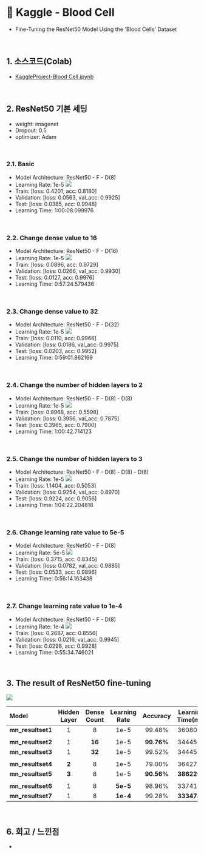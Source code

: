 # :pushpin: Kaggle - Blood Cell
- Fine-Tuning the ResNet50 Model Using the 'Blood Cells' Dataset

</br>

## 1. 소스코드(Colab)
- [KaggleProject-Blood Cell.ipynb](https://colab.research.google.com/drive/18BXx_fb77k9KbYsv_bVidVf9FhbqK2KA#scrollTo=f2XiUpwDXhNq)

</br>

## 2. ResNet50 기본 세팅
- weight: imagenet
- Dropout: 0.5
- optimizer: Adam

</br>

### 2.1. Basic
- Model Architecture: ResNet50 - F - D(8)
- Learning Rate: 1e-5
![](./Graph/1.png)
- Train: [loss: 0.4201, acc: 0.8180]
- Validation: [loss: 0.0563, val_acc: 0.9925]
- Test: [loss: 0.0385, acc: 0.9948]
- Learning Time: 1:00:08.099976

</br>

### 2.2. Change dense value to 16
- Model Architecture: ResNet50 - F - D(16)
- Learning Rate: 1e-5
![](./Graph/2.png)
- Train: [loss: 0.0896, acc: 0.9729]
- Validation: [loss: 0.0266, val_acc: 0.9930]
- Test: [loss: 0.0127, acc: 0.9976]
- Learning Time: 0:57:24.579436

</br>

### 2.3. Change dense value to 32
- Model Architecture: ResNet50 - F - D(32)
- Learning Rate: 1e-5
![](./Graph/3.png)
- Train: [loss: 0.0110, acc: 0.9966]
- Validation: [loss: 0.0186, val_acc: 0.9975]
- Test: [loss: 0.0203, acc: 0.9952]
- Learning Time: 0:59:01.862169

</br>

### 2.4. Change the number of hidden layers to 2
- Model Architecture: ResNet50 - F - D(8) - D(8)
- Learning Rate: 1e-5
![](./Graph/4.png)
- Train: [loss: 0.8968, acc: 0.5598]
- Validation: [loss: 0.3956, val_acc: 0.7875]
- Test: [loss: 0.3965, acc: 0.7900]
- Learning Time: 1:00:42.714123

</br>

### 2.5. Change the number of hidden layers to 3
- Model Architecture: ResNet50 - F - D(8) - D(8) - D(8)
- Learning Rate: 1e-5
![](./Graph/5.png)
- Train: [loss: 1.1404, acc: 0.5053]
- Validation: [loss: 0.9254, val_acc: 0.8970]
- Test: [loss: 0.9224, acc: 0.9056]
- Learning Time: 1:04:22.204818

</br>

### 2.6. Change learning rate value to 5e-5
- Model Architecture: ResNet50 - F - D(8)
- Learning Rate: 5e-5
![](./Graph/6.png)
- Train: [loss: 0.3715, acc: 0.8345]
- Validation: [loss: 0.0782, val_acc: 0.9885]
- Test: [loss: 0.0533, acc: 0.9896]
- Learning Time: 0:56:14.163438

</br>

### 2.7. Change learning rate value to 1e-4
- Model Architecture: ResNet50 - F - D(8)
- Learning Rate: 1e-4
![](./Graph/7.png)
- Train: [loss: 0.2687, acc: 0.8556]
- Validation: [loss: 0.0216, val_acc: 0.9945]
- Test: [loss: 0.0298, acc: 0.9928]
- Learning Time: 0:55:34.746021

</br>

## 3. The result of ResNet50 fine-tuning

![](./Graph/result.png)

| Model | Hidden Layer | Dense Count | Learning Rate | Accuracy | Learning Time(ms) | 
| :-- | :-: | :-: | :-: | :-: | :-: |
| **mn_resultset1** | 1 | 8 | 1e-5 | 99.48% | 3608099 |
|  |  |  |  |  |  |
| **mn_resultset2** | 1 | **16** | 1e-5 | **99.76%** | 3444579 |
| **mn_resultset3** | 1 | **32** | 1e-5 | 99.52% | 3444579 |
|  |  |  |  |  |  |
| **mn_resultset4** | **2** | 8 | 1e-5 | 79.00% | 3642714 |
| **mn_resultset5** | **3** | 8 | 1e-5 | **90.56%** | **3862204** |
|  |  |  |  |  |  |
| **mn_resultset6** | 1 | 8 | **5e-5** | 98.96% | 3374163 |
| **mn_resultset7** | 1 | 8 | **1e-4** | 99.28% | **3334746** |

</br>

## 6. 회고 / 느낀점
-

</br>
